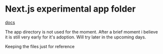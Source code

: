 # Next.js experimental app folder

[docs](https://beta.nextjs.org/docs)

The app directory is not used for the moment.
After a brief moment i believe it is still very early for it's adoption.
Will try later in the upcoming days.

Keeping the files just for reference
